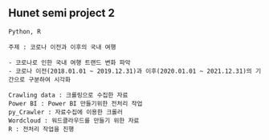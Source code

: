 <h2> Hunet semi project 2 </h2>

`Python, R`

```
주제 : 코로나 이전과 이후의 국내 여행

- 코로나로 인한 국내 여행 트랜드 변화 파악
- 코로나 이전(2018.01.01 ~ 2019.12.31)과 이후(2020.01.01 ~ 2021.12.31)의 기간으로 구분하여 시각화
```

```
Crawling data : 크롤링으로 수집한 자료
Power BI : Power BI 만들기위한 전처리 작업
py_Crawler : 자료수집에 이용한 크롤러
Wordcloud : 워드클라우드를 만들기 위한 자료
R : 전처리 작업을 진행
```


